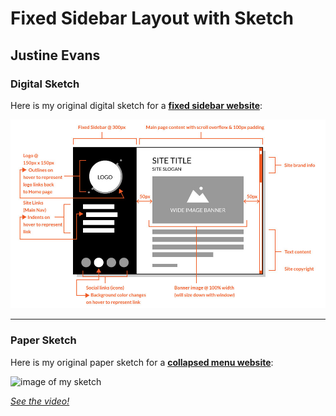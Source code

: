 # Fixed Sidebar Layout with Sketch
## Justine Evans


### Digital Sketch

Here is my original digital sketch for a **[fixed sidebar website](https://media-ed-online.github.io/intro-web-dev-resources/example-sites/positioned-layouts/sidebar-nav.html)**:

![image of fixed website design sketch](./images/fixed-site-sketch.jpg)

---

### Paper Sketch

Here is my original paper sketch for a **[collapsed menu website](https://media-ed-online.github.io/intro-web-dev-resources/example-sites/positioned-layouts/collapsed-nav.html)**:

![image of my sketch](./images/collapsed-site-sketch.gif)

_[See the video!](https://vimeo.com/374969283)_
